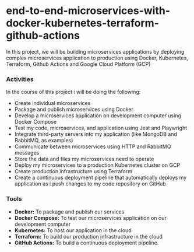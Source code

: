 # end-to-end-microservices-with-docker-kubernetes-terraform-github-actions
In this project, we will be building microservices applications by deploying complex microservices application to production using Docker, Kubernetes, Terraform, Github Actions and Google Cloud Platform (GCP)

### Activities
In the course of this project i will be doing the following:

* Create individual microservices
* Package and publish microservices using Docker
* Develop a microservices application on  development computer using Docker Compose
* Test my code, microservices, and application using Jest and Playwright
* Integrate third-party servers into my application (like MongoDB and RabbitMQ, as examples)
* Communicate between microservices using HTTP and RabbitMQ messages
* Store the data and files my microservices need to operate
* Deploy my microservices to a production Kubernetes cluster on GCP
* Create production infrastructure using Terraform
* Create a continuous deployment pipeline that automatically deploys my application as i push changes to my code repository on GitHub

### Tools

* **Docker:** To package and publish our services
* **Docker Compose:** To test our microservices application on our development computer
* **Kubernetes:** To host our application in the cloud
* **Terraform:** To build our production infrastructure in the cloud
* **GitHub Actions:** To build a continuous deployment pipeline.